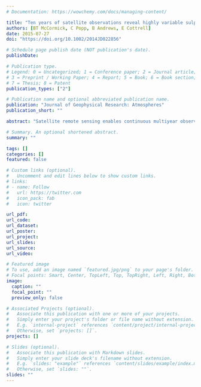 ```yaml
---
# Documentation: https://wowchemy.com/docs/managing-content/

title: "Ten years of satellite observations reveal highly variable sulphur dioxide emissions at Anatahan Volcano, Mariana Islands"
authors: [BT McCormick, C Popp, B Andrews, E Cottrell]
date: 2015-07-27
doi: "https://doi.org/10.1002/2014JD022856"

# Schedule page publish date (NOT publication's date).
publishDate: 

# Publication type.
# Legend: 0 = Uncategorized; 1 = Conference paper; 2 = Journal article;
# 3 = Preprint / Working Paper; 4 = Report; 5 = Book; 6 = Book section;
# 7 = Thesis; 8 = Patent
publication_types: ["2"]

# Publication name and optional abbreviated publication name.
publication: "Journal of Geophysical Research: Atmospheres"
publication_short: ""

abstract: "Satellite remote sensing enables continuous multiyear observations of volcanic activity in remote settings. Anatahan (Mariana Islands) is a remote volcano in the western North Pacific. Available ground‐based measurements of sulphur dioxide (SO2) gas emissions at Anatahan place it among thelargest volcanic SO2 sources worldwide. These ground‐based measurements, however, are restricted to eruptive intervals. Anatahan's activity since 2003 has been dominated temporally by prolonged periods of quiescence. Using 10 years of satellite observations from OMI, AIRS, SCIAMACHY, and GOME‐2, we report highly variable SO2 emissions within and between eruptive and quiescent intervals at Anatahan. We find close correspondence between levels of activity reported at the volcano and levels of SO2 emissions detected from space. Eruptive SO2 emission rates have a mean value of ∼6400 t d−1, but frequently are in excess of 20,000 t d−1. Conversely, SO2 emissions during quiescent intervals are below the detection limit of space‐based sensors and therefore are not likely to exceed ∼300 t d−1. We show that while Anatahan occupies a quiescent state for 85% of the past 10 years, only ∼15% of total SO2 emissions over this interval occur during quiescence, with the remaining ∼85% released in short duration but intense syn‐eruptive degassing. We propose that the integration of multiyear satellite data sets and activity histories are a powerful complement to targeted ground‐based campaign measurements in better describing the long‐term degassing behavior of remote volcanoes."

# Summary. An optional shortened abstract.
summary: ""

tags: []
categories: []
featured: false

# Custom links (optional).
#   Uncomment and edit lines below to show custom links.
# links:
# - name: Follow
#   url: https://twitter.com
#   icon_pack: fab
#   icon: twitter

url_pdf:
url_code:
url_dataset:
url_poster:
url_project:
url_slides:
url_source:
url_video:

# Featured image
# To use, add an image named `featured.jpg/png` to your page's folder. 
# Focal points: Smart, Center, TopLeft, Top, TopRight, Left, Right, BottomLeft, Bottom, BottomRight.
image:
  caption: ""
  focal_point: ""
  preview_only: false

# Associated Projects (optional).
#   Associate this publication with one or more of your projects.
#   Simply enter your project's folder or file name without extension.
#   E.g. `internal-project` references `content/project/internal-project/index.md`.
#   Otherwise, set `projects: []`.
projects: []

# Slides (optional).
#   Associate this publication with Markdown slides.
#   Simply enter your slide deck's filename without extension.
#   E.g. `slides: "example"` references `content/slides/example/index.md`.
#   Otherwise, set `slides: ""`.
slides: ""
---
```

